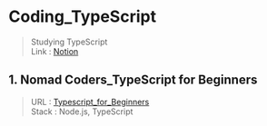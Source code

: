# Coding_TypeScript
> Studying TypeScript <br>
> Link : [Notion](https://nervous-piper-af7.notion.site/TypeScript-86eb6fc2bd7f49c397f8dfcfa76e5d38)<br>
## 1. Nomad Coders_TypeScript for Beginners<br>
> URL : [Typescript_for_Beginners](https://nomadcoders.co/typescript-for-beginners)<br>
> Stack : Node.js, TypeScript